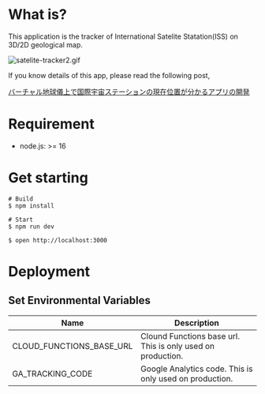 # What is?
This application is the tracker of International Satelite Statation(ISS) on 3D/2D geological map.

<img src="https://camo.qiitausercontent.com/520c5e0d76ccef66dc11d02ab7912249ce88acfa/68747470733a2f2f71696974612d696d6167652d73746f72652e73332e61702d6e6f727468656173742d312e616d617a6f6e6177732e636f6d2f302f3231383530362f35316666336164302d663239622d383233362d356262362d6239373038663934343862352e676966" alt="satelite-tracker2.gif" data-canonical-src="https://qiita-image-store.s3.ap-northeast-1.amazonaws.com/0/218506/51ff3ad0-f29b-8236-5bb6-b9708f9448b5.gif">

If you know details of this app, please read the following post,

[バーチャル地球儀上で国際宇宙ステーションの現在位置が分かるアプリの開発](https://qiita.com/Ushinji/items/76d4901658bce767df36)

# Requirement

* node.js: >= 16

# Get starting

```
# Build
$ npm install

# Start
$ npm run dev

$ open http://localhost:3000
```

# Deployment

## Set Environmental Variables

|  Name  | Description |
| ---- | ---- |
|  CLOUD_FUNCTIONS_BASE_URL  |  Clound Functions base url. This is only used on production. |
|  GA_TRACKING_CODE  |  Google Analytics code. This is only used on production. |
